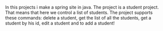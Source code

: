In this projects i make a spring site in java.
The project is a student project.
That means that here we control a list of students.
The project supports these commands: delete a student, get the list of all the students, get a student by his id, edit a student and to add a student!
